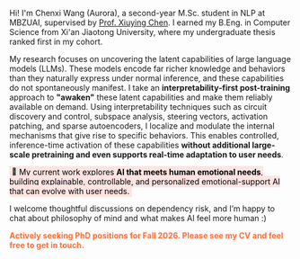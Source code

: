 <span class='anchor' id='about-me'></span>
Hi! I'm Chenxi Wang (Aurora), a second-year M.Sc. student in NLP at MBZUAI, supervised by [Prof. Xiuying Chen](https://iriscxy.github.io/). I earned my B.Eng. in Computer Science from Xi'an Jiaotong University, where my undergraduate thesis ranked first in my cohort.

<!-- My research focuses on human-centered AI. I take an **interpretability-first post-training** approach to **“awaken”** latent knowledge and behaviors in pretrained LLMs that are not actively invoked under normal inference. I use interpretability techniques such as circuit discovery and control, subspace analysis, steering vectors, activation patching, and sparse autoencoders, **without additional large-scale pretraining**. -->
<!-- My research focuses on human-centered AI. Pretrained LLMs encode rich knowledge and behaviors that normal inference does not actively invoke. I take an **interpretability-first post-training** approach to **“awaken”** these latent capabilities and make them reliably available on demand. Using interpretability techniques such as circuit discovery and control, subspace analysis, steering vectors, activation patching, and sparse autoencoders, I identify and modulate the internal mechanisms that give rise to specific behaviors. This enables controlled activation of these capabilities at inference, without additional large-scale pretraining. -->
My research focuses on uncovering the latent capabilities of large language models (LLMs). These models encode far richer knowledge and behaviors than they naturally express under normal inference, and these capabilities do not spontaneously manifest. I take an **interpretability-first post-training** approach to **"awaken"** these latent capabilities and make them reliably available on demand. Using interpretability techniques such as circuit discovery and control, subspace analysis, steering vectors, activation patching, and sparse autoencoders, I localize and modulate the internal mechanisms that give rise to specific behaviors. This enables controlled, inference-time activation of these capabilities **without additional large-scale pretraining and even supports real-time adaptation to user needs**.

<mark style="background-color: #FFE4E1; padding: 2px 4px;">🌟 My current work explores <strong>AI that meets human emotional needs</strong>, building explainable, controllable, and personalized emotional-support AI that can evolve with user needs.</mark>

I welcome thoughtful discussions on dependency risk, and I’m happy to chat about philosophy of mind and what makes AI feel more human :)

<p style="color: #FF6B35; font-weight: bold;">Actively seeking PhD positions for Fall 2026. Please see my CV and feel free to get in touch.</p>

